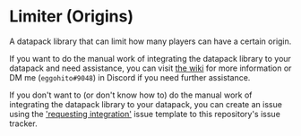 # Limiter (Origins)

A datapack library that can limit how many players can have a certain origin.

If you want to do the manual work of integrating the datapack library to your datapack and need assistance, you can visit [the wiki](https://github.com/eggohito/origins-limiter/wiki) for more information or DM me (`eggohito#9048`) in Discord if you need further assistance.

If you don't want to (or don't know how to) do the manual work of integrating the datapack library to your datapack, you can create an issue using the ['requesting integration'](https://github.com/eggohito/origins-limiter/issues/new?assignees=eggohito&labels=request&template=requesting-integration.md&title=%5BREQUEST%5D) issue template to this repository's issue tracker.